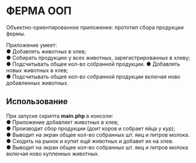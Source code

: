 ФЕРМА ООП
======================
Объектно-ориентированное приложение: прототип сбора продукции фермы.

Приложение умеет:  
● Добавлять животных в хлев;  
● Собирать продукцию у всех животных, зарегистрированных в хлеву;  
● Подсчитывать общее кол-во собранной продукции.
● Добавлять новых животных в хлев;  
● Подсчитывать общее кол-во собранной продукции включая ново добавленных животных.

Использование
------------

При запуске скрипта **main.php** в консоли:  
● Приложение добавляет животных в хлев;  
● Производит сбор продукции (доит коров и собрает яйца у кур);  
● Выводит на экран общее кол-во собранных шт. яиц и литров молока.  
● Сходить на рынок и купит ещё животных и добавит их на хлев.  
● Выводит на экран общее кол-во собранных шт. яиц и литров молока включая ново купленных животных.  
